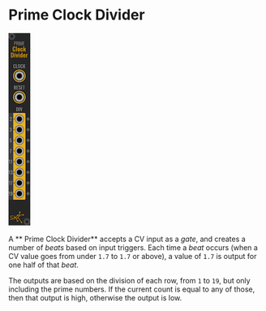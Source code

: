 # Prime Clock Divider

![Prime Clock Divider](images/prime.png)

A ** Prime Clock Divider** accepts a CV input as a _gate_, and creates a number of
_beats_ based on input triggers.  Each time a _beat_ occurs (when a CV value
goes from under `1.7` to `1.7` or above), a value of `1.7` is output for one
half of that _beat_.

The outputs are based on the division of each row, from `1` to `19`, but only
including the prime numbers.  If the current count is equal to any of those,
then that output is high, otherwise the output is low.
